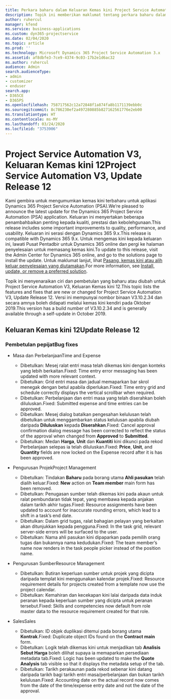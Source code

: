 ```yaml
---
title: Perkara baharu dalam Keluaran Kemas kini Project Service Automation 12, V3
description: Topik ini memberikan maklumat tentang perkara baharu dalam Keluaran Kemas kini Project Service Automation 12, V3.
author: ruhercul
manager: kfend
ms.service: business-applications
ms.custom: dyn365-projectservice
ms.date: 02/04/2020
ms.topic: article
ms.prod: ''
ms.technology: Microsoft Dynamics 365 Project Service Automation 3.x
ms.assetid: af8dbfe3-7ce9-4374-9c03-17b2e1d6ac32
ms.author: ruhercul
audience: Admin
search.audienceType:
- admin
- customizer
- enduser
search.app:
- D365CE
- D365PS
ms.openlocfilehash: 758717562c12a72848f1a874fa8b1171139ebb0c
ms.sourcegitcommit: 8c786230ef2a497280885b827162561776e2eb00
ms.translationtype: HT
ms.contentlocale: ms-MY
ms.lasthandoff: 03/24/2020
ms.locfileid: "3753906"
---
```

# <a name="project-service-automation-v3-update-release-12"></a><span data-ttu-id="8f4cc-103">Project Service Automation V3, Keluaran Kemas kini 12</span><span class="sxs-lookup"><span data-stu-id="8f4cc-103">Project Service Automation V3, Update Release 12</span></span>
<span data-ttu-id="8f4cc-104">Kami gembira untuk mengumumkan kemas kini terbaharu untuk aplikasi Dynamics 365 Project Service Automation (PSA).</span><span class="sxs-lookup"><span data-stu-id="8f4cc-104">We’re pleased to announce the latest update for the Dynamics 365 Project Service Automation (PSA) application.</span></span> <span data-ttu-id="8f4cc-105">Keluaran ini menyertakan beberapa penambahbaikan penting kepada kualiti, prestasi dan kebolehgunaan.</span><span class="sxs-lookup"><span data-stu-id="8f4cc-105">This release includes some important improvements to quality, performance, and usability.</span></span> <span data-ttu-id="8f4cc-106">Keluaran ini serasi dengan Dynamics 365 9.x.</span><span class="sxs-lookup"><span data-stu-id="8f4cc-106">This release is compatible with Dynamics 365 9.x.</span></span> <span data-ttu-id="8f4cc-107">Untuk mengemas kini kepada keluaran ini, lawati Pusat Pentadbir untuk Dynamics 365 online dan pergi ke halaman penyelesaian untuk memasang kemas kini.</span><span class="sxs-lookup"><span data-stu-id="8f4cc-107">To update to this release, visit the Admin Center for Dynamics 365 online, and go to the solutions page to install the update.</span></span> <span data-ttu-id="8f4cc-108">Untuk maklumat lanjut, lihat [Pasang, kemas kini atau alih keluar penyelesaian yang diutamakan](https://docs.microsoft.com/power-platform/admin/install-remove-preferred-solution).</span><span class="sxs-lookup"><span data-stu-id="8f4cc-108">For more information, see [Install, update, or remove a preferred solution](https://docs.microsoft.com/power-platform/admin/install-remove-preferred-solution).</span></span>

<span data-ttu-id="8f4cc-109">Topik ini menyenaraikan ciri dan pembetulan yang baharu atau diubah untuk Project Service Automation V3, Keluaran Kemas kini 12.</span><span class="sxs-lookup"><span data-stu-id="8f4cc-109">This topic lists the features and fixes that are new or changed for Project Service Automation V3, Update Release 12.</span></span> <span data-ttu-id="8f4cc-110">Versi ini mempunyai nombor binaan V3.10.2.34 dan secara amnya boleh didapati melalui kemas kini kendiri pada Oktober 2019.</span><span class="sxs-lookup"><span data-stu-id="8f4cc-110">This version has a build number of V3.10.2.34 and is generally available through a self-update in October 2019.</span></span>

## <a name="update-release-12"></a><span data-ttu-id="8f4cc-111">Keluaran Kemas kini 12</span><span class="sxs-lookup"><span data-stu-id="8f4cc-111">Update Release 12</span></span>

### <a name="bug-fixes"></a><span data-ttu-id="8f4cc-112">Pembetulan pepijat</span><span class="sxs-lookup"><span data-stu-id="8f4cc-112">Bug fixes</span></span>

- <span data-ttu-id="8f4cc-113">Masa dan Perbelanjaan</span><span class="sxs-lookup"><span data-stu-id="8f4cc-113">Time and Expense</span></span>

    - <span data-ttu-id="8f4cc-114">Dibetulkan: Mesej ralat entri masa telah dikemas kini dengan konteks yang lebih berkaitan.</span><span class="sxs-lookup"><span data-stu-id="8f4cc-114">Fixed: Time entry error messaging has been updated with more relevant context.</span></span>
    - <span data-ttu-id="8f4cc-115">Dibetulkan: Grid entri masa dan jadual memaparkan bar skrol menegak dengan betul apabila diperlukan.</span><span class="sxs-lookup"><span data-stu-id="8f4cc-115">Fixed: Time entry grid and schedule correctly displays the vertical scrollbar when required.</span></span>
    - <span data-ttu-id="8f4cc-116">Dibetulkan: Perbelanjaan dan entri masa yang telah diserahkan boleh diluluskan.</span><span class="sxs-lookup"><span data-stu-id="8f4cc-116">Fixed: Submitted expense and time entries can be approved.</span></span>
    - <span data-ttu-id="8f4cc-117">Dibetulkan: Mesej dialog batalkan pengesahan kelulusan telah dibetulkan untuk menggambarkan status kelulusan apabila diubah daripada **Diluluskan** kepada **Diserahkan**.</span><span class="sxs-lookup"><span data-stu-id="8f4cc-117">Fixed: Cancel approval confirmation dialog message has been corrected to reflect the status of the approval when changed from **Approved** to **Submitted**.</span></span>
    - <span data-ttu-id="8f4cc-118">Dibetulkan: Medan **Harga**, **Unit** dan **Kuantiti** kini dikunci pada rekod Perbelanjaan selepas ia telah diluluskan.</span><span class="sxs-lookup"><span data-stu-id="8f4cc-118">Fixed: **Price**, **Unit**, and **Quantity** fields are now locked on the Expense record after it is has been approved.</span></span>

- <span data-ttu-id="8f4cc-119">Pengurusan Projek</span><span class="sxs-lookup"><span data-stu-id="8f4cc-119">Project Management</span></span>

    - <span data-ttu-id="8f4cc-120">Dibetulkan: Tindakan **Baharu** pada borang utama **Ahli pasukan** telah dialih keluar.</span><span class="sxs-lookup"><span data-stu-id="8f4cc-120">Fixed: **New** action on **Team member** main form has been removed.</span></span>
    - <span data-ttu-id="8f4cc-121">Dibetulkan: Penugasan sumber telah dikemas kini pada akaun untuk ralat pembundaran tidak tepat, yang membawa kepada anjakan dalam tarikh akhir tugas.</span><span class="sxs-lookup"><span data-stu-id="8f4cc-121">Fixed: Resource assignments have been updated to account for inaccurate rounding errors, which lead to a shift in a task’s end date.</span></span>
    - <span data-ttu-id="8f4cc-122">Dibetulkan: Dalam grid tugas, ralat bahagian pelayan yang berkaitan akan ditunjukkan kepada pengguna.</span><span class="sxs-lookup"><span data-stu-id="8f4cc-122">Fixed: In the task grid, relevant server-side errors will be surfaced to the user.</span></span>
    - <span data-ttu-id="8f4cc-123">Dibetulkan: Nama ahli pasukan kini dipaparkan pada pemilih orang tugas dan bukannya nama kedudukan.</span><span class="sxs-lookup"><span data-stu-id="8f4cc-123">Fixed: The team member’s name now renders in the task people picker instead of the position name.</span></span>

- <span data-ttu-id="8f4cc-124">Pengurusan Sumber</span><span class="sxs-lookup"><span data-stu-id="8f4cc-124">Resource Management</span></span>

    - <span data-ttu-id="8f4cc-125">Dibetulkan: Butiran keperluan sumber untuk projek yang dicipta daripada templat kini menggunakan kalendar projek.</span><span class="sxs-lookup"><span data-stu-id="8f4cc-125">Fixed: Resource requirement details for projects created from a template now use the project calendar.</span></span>
    - <span data-ttu-id="8f4cc-126">Dibetulkan: Kemahiran dan kecekapan kini lalai daripada data induk peranan kepada keperluan sumber yang dicipta untuk peranan tersebut.</span><span class="sxs-lookup"><span data-stu-id="8f4cc-126">Fixed: Skills and competencies now default from role master data to the resource requirement created for that role.</span></span>

- <span data-ttu-id="8f4cc-127">Sales</span><span class="sxs-lookup"><span data-stu-id="8f4cc-127">Sales</span></span>

    - <span data-ttu-id="8f4cc-128">Dibetulkan: ID objek duplikasi ditemui pada borang utama **Kontrak**.</span><span class="sxs-lookup"><span data-stu-id="8f4cc-128">Fixed: Duplicate object IDs found on the **Contract main** form.</span></span>
    - <span data-ttu-id="8f4cc-129">Dibetulkan: Logik telah dikemas kini untuk menjadikan tab **Analisis Sebut Harga** boleh dilihat supaya ia memaparkan persediaan metadata tab.</span><span class="sxs-lookup"><span data-stu-id="8f4cc-129">Fixed: Logic has been updated to make the **Quote Analysis** tab visible so that it displays the metadata setup of the tab.</span></span>
    - <span data-ttu-id="8f4cc-130">Dibetulkan: Tarikh perakaunan pada rekod sebenar kini datang daripada tarikh bagi tarikh entri masa/perbelanjaan dan bukan tarikh kelulusan.</span><span class="sxs-lookup"><span data-stu-id="8f4cc-130">Fixed: Accounting date on the actual record now comes from the date of the time/expense entry date and not the date of the approval.</span></span>
